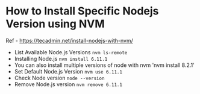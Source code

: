 
# How to Install Specific Nodejs Version using NVM
Ref - https://tecadmin.net/install-nodejs-with-nvm/

* List Available Node.js Versions
	`nvm ls-remote`
* Installing Node.js
	`nvm install 6.11.1`
* You can also install multiple versions of node with nvm
	'nvm install 8.2.1'
* Set Default Node.js Version
	`nvm use 6.11.1`
* Check Node version
	`node --version`
* Remove Node.js version
	`nvm remove 6.11.1`
